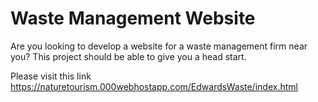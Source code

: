 # Waste Management Website
Are you looking to develop a website for a waste management firm near you? This project should be able to give you a head start.

Please visit this link
https://naturetourism.000webhostapp.com/EdwardsWaste/index.html
